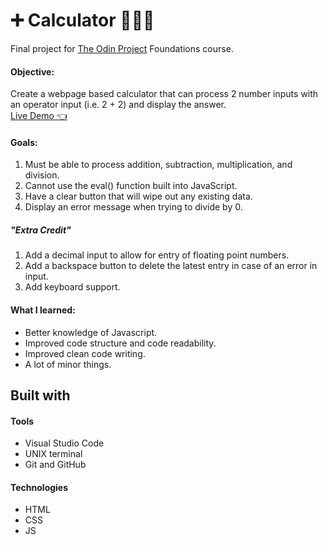 # ➕ Calculator 👨🏾‍💻
Final project for [The Odin Project](https://www.theodinproject.com/courses/foundations/lessons/calculator/) Foundations course. 

#### Objective:
Create a webpage based calculator that can process 2 number inputs with an operator input (i.e. 2 + 2) and display the answer. <br> [Live Demo 👈](https://ikeronx.github.io/calculator/)

#### Goals:
  1. Must be able to process addition, subtraction, multiplication, and division. 
  2. Cannot use the eval() function built into JavaScript.
  3. Have a clear button that will wipe out any existing data.
  4. Display an error message when trying to divide by 0.
  
##### "Extra Credit"
  1. Add a decimal input to allow for entry of floating point numbers.
  2. Add a backspace button to delete the latest entry in case of an error in input.
  3. Add keyboard support.

#### What I learned:
- Better knowledge of Javascript.
- Improved code structure and code readability.
- Improved clean code writing.
- A lot of minor things.

## Built with

#### Tools

* Visual Studio Code
* UNIX terminal
* Git and GitHub

#### Technologies

* HTML
* CSS
* JS

